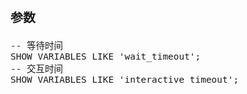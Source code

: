 <span  style="font-family: Simsun,serif; font-size: 17px; ">

### 参数

~~~
-- 等待时间
SHOW VARIABLES LIKE 'wait_timeout';
-- 交互时间
SHOW VARIABLES LIKE 'interactive_timeout';
~~~

</span>